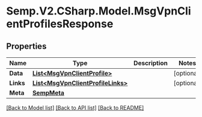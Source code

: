 # Semp.V2.CSharp.Model.MsgVpnClientProfilesResponse
## Properties

Name | Type | Description | Notes
------------ | ------------- | ------------- | -------------
**Data** | [**List&lt;MsgVpnClientProfile&gt;**](MsgVpnClientProfile.md) |  | [optional] 
**Links** | [**List&lt;MsgVpnClientProfileLinks&gt;**](MsgVpnClientProfileLinks.md) |  | [optional] 
**Meta** | [**SempMeta**](SempMeta.md) |  | 

[[Back to Model list]](../README.md#documentation-for-models) [[Back to API list]](../README.md#documentation-for-api-endpoints) [[Back to README]](../README.md)

